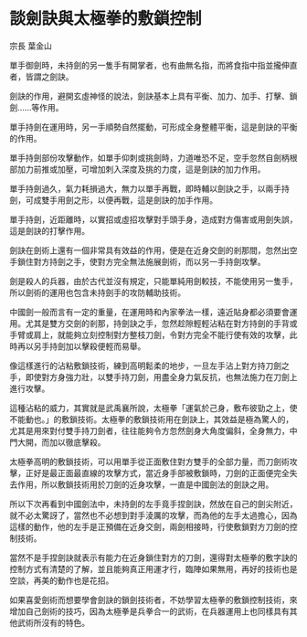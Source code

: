 # 談劍訣與太極拳的敷鎖控制

宗長
葉金山

單手御劍時，未持劍的另一隻手有開掌者，也有曲無名指，而將食指中指並攏伸直者，皆謂之劍訣。

劍訣的作用，避開玄虛神怪的說法，劍訣基本上具有平衡、加力、加手、打擊、鎖劍......等作用。

單手持劍在運用時，另一手順勢自然擺動，可形成全身整體平衡，這是劍訣的平衡的作用。

單手持劍部份攻擊動作，如單手仰刺或挑劍時，力道唯恐不足，空手忽然自劍柄根部加力前推或加壓，可增加刺入深度及挑的力度，這是劍訣的加力作用。

單手持劍過久，氣力耗損過大，無力以單手再戰，即時輔以劍訣之手，以兩手持劍，可成雙手用劍之形，以便再戰，這是劍訣的加手作用。

單手持劍，近距離時，以實招或虛招攻擊對手頭手身，造成對方傷害或用劍失誤，這是劍訣的打擊作用。

劍訣在劍術上還有一個非常具有效益的作用，便是在近身交劍的剎那間，忽然出空手鎖住對方持劍之手，使對方完全無法施展劍術，而以另一手持劍攻擊。

劍是殺人的兵器，由於古代並沒有規定，只能單純用劍較技，不能使用另一隻手，所以劍術的運用也包含未持劍手的攻防輔助技術。

中國劍一般而言有一定的重量，在運用時和內家拳法一樣，遠近貼身都必須要會運用。尤其是雙方交劍的剎那，持劍訣之手，忽然趁隙輕輕沾粘在對方持劍的手背或手臂或肩上，就能夠立刻控制對方整枝刀劍，令對方完全不能行使有效的攻擊，此時再以另手持劍加以擊殺便輕而易舉。

像這樣進行的沾粘敷鎖技術，練到高明鬆柔的地步，一旦左手沾上對方持刀劍之手，即使對方身強力壯，以雙手持刀劍，用盡全身力氣反抗，也無法施力在刀劍上進行攻擊。

這種沾粘的威力，其實就是武禹襄所說，太極拳「運氣於己身，敷布彼勁之上，使不能動也。」的敷鎖技術。太極拳的敷鎖技術用在劍訣上，其效益是極為驚人的，尤其是用來對付雙手持刀劍者，往往能夠令方忽然劍身大角度偏斜，全身無力，中門大開，而加以徹底擊殺。

太極拳高明的敷鎖技術，可以用單手從正面敷住對方雙手的全部力量，而刀劍術攻擊，正好是最正面最直線的攻擊方式，當近身手部被敷鎖時，刀劍的正面便完全失去作用，所以敷鎖技術用於刀劍的近身攻擊，一直是中國劍法的劍訣之用。

所以下次再看到中國劍法中，未持劍的左手竟手捏劍訣，然放在自己的劍尖附近，就不必太驚訝了，當然也不必想到對手淩厲的攻擊，而為他的左手太過擔心，因為這樣的動作，他的左手是正預備在近身交劍，兩劍相接時，行使敷鎖對方刀劍的控制技術。

當然不是手捏劍訣就表示有能力在近身鎖住對方的刀劍，還得對太極拳的敷字訣的控制方式有清楚的了解，並且能夠真正用運才行，臨陣如果無用，再好的技術也是空談，再美的動作也是花招。

如果喜愛劍術而想要學會劍訣的鎖劍技術者，不妨學習太極拳的敷鎖控制技術，來增加自己劍術的技巧，因為太極拳是兵拳合一的武術，在兵器運用上也同樣具有其他武術所沒有的特色。